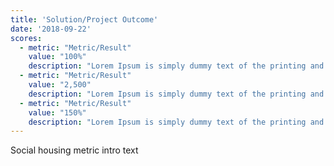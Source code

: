```yaml
---
title: 'Solution/Project Outcome'
date: '2018-09-22'
scores:
  - metric: "Metric/Result"
    value: "100%"
    description: "Lorem Ipsum is simply dummy text of the printing and typesetting industry. Lorem Ipsum has been the industry's standard dummy text."
  - metric: "Metric/Result"
    value: "2,500"
    description: "Lorem Ipsum is simply dummy text of the printing and typesetting industry. Lorem Ipsum has been the industry's standard dummy text."
  - metric: "Metric/Result"
    value: "150%"
    description: "Lorem Ipsum is simply dummy text of the printing and typesetting industry. Lorem Ipsum has been the industry's standard dummy text." 
---
```


Social housing metric intro text